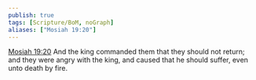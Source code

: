 ```yaml
---
publish: true
tags: [Scripture/BoM, noGraph]
aliases: ["Mosiah 19:20"]
---
```

[Mosiah 19:20](https://churchofjesuschrist.org/study/scriptures/bofm/mosiah/19?lang=eng&id=p20#p20) And the king commanded them that they should not return; and they were angry with the king, and caused that he should suffer, even unto death by fire.
